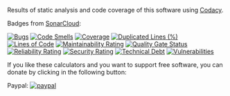 Results of static analysis and code coverage of this software using [Codacy](https://app.codacy.com/gh/alpertron/calculators/dashboard).

Badges from [SonarCloud](https://sonarcloud.io/summary/overall?id=alpertron_calculators):

[![Bugs](https://sonarcloud.io/api/project_badges/measure?project=alpertron_calculators&metric=bugs)](https://sonarcloud.io/dashboard?id=alpertron_calculators)
[![Code Smells](https://sonarcloud.io/api/project_badges/measure?project=alpertron_calculators&metric=code_smells)](https://sonarcloud.io/dashboard?id=alpertron_calculators)
[![Coverage](https://sonarcloud.io/api/project_badges/measure?project=alpertron_calculators&metric=coverage)](https://sonarcloud.io/dashboard?id=alpertron_calculators)
[![Duplicated Lines (%)](https://sonarcloud.io/api/project_badges/measure?project=alpertron_calculators&metric=duplicated_lines_density)](https://sonarcloud.io/dashboard?id=alpertron_calculators)
[![Lines of Code](https://sonarcloud.io/api/project_badges/measure?project=alpertron_calculators&metric=ncloc)](https://sonarcloud.io/dashboard?id=alpertron_calculators)
[![Maintainability Rating](https://sonarcloud.io/api/project_badges/measure?project=alpertron_calculators&metric=sqale_rating)](https://sonarcloud.io/dashboard?id=alpertron_calculators)
[![Quality Gate Status](https://sonarcloud.io/api/project_badges/measure?project=alpertron_calculators&metric=alert_status)](https://sonarcloud.io/dashboard?id=alpertron_calculators)
[![Reliability Rating](https://sonarcloud.io/api/project_badges/measure?project=alpertron_calculators&metric=reliability_rating)](https://sonarcloud.io/dashboard?id=alpertron_calculators)
[![Security Rating](https://sonarcloud.io/api/project_badges/measure?project=alpertron_calculators&metric=security_rating)](https://sonarcloud.io/dashboard?id=alpertron_calculators)
[![Technical Debt](https://sonarcloud.io/api/project_badges/measure?project=alpertron_calculators&metric=sqale_index)](https://sonarcloud.io/dashboard?id=alpertron_calculators)
[![Vulnerabilities](https://sonarcloud.io/api/project_badges/measure?project=alpertron_calculators&metric=vulnerabilities)](https://sonarcloud.io/dashboard?id=alpertron_calculators)

If you like these calculators and you want to support free software, you can donate by clicking in the following button:

Paypal: [![paypal](https://www.paypalobjects.com/en_US/i/btn/btn_donateCC_LG.gif)](https://www.paypal.com/cgi-bin/webscr?cmd=_s-xclick&hosted_button_id=MR65QPWZM5JT6)
